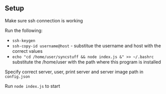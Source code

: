 ## Setup

Make sure ssh connection is working

Run the following:
* `ssh-keygen`
* `ssh-copy-id username@host` - substitue the username and host with the correct values
* `echo "cd /home/user/syncstuff && node index.js &" >> ~/.bashrc` substitute the /home/user with the path where this program is installed
<!-- * `crontab -l > file; echo "@reboot cd /home/user/syncstuff && node index.js" >> file; crontab file; rm file;` - substitute the /home/user with the path where this program is installed -->


Specify correct server, user, print server and server image path in `config.json`

Run `node index.js` to start